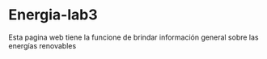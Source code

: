 # Energia-lab3
Esta pagina web tiene la funcione de brindar información general sobre las energías renovables
